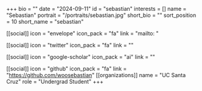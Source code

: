 +++
bio = "" 
date = "2024-09-11" 
id = "sebastian" 
interests = [] 
name = "Sebastian" 
portrait = "/portraits/sebastian.jpg" 
short_bio = "" 
sort_position = 10
 short_name = "sebastian" 

[[social]] 
    icon = "envelope" 
    icon_pack = "fa" 
    link = "mailto: "

 [[social]] 
    icon = "twitter" 
    icon_pack = "fa" 
    link = "" 

[[social]] 
    icon = "google-scholar" 
    icon_pack = "ai" 
    link = "" 

[[social]] 
    icon = "github" 
    icon_pack = "fa" 
    link = "https://github.com/woosebastian" 
[[organizations]] 
     name = "UC Santa Cruz" 
      role = "Undergrad Student" 
+++
